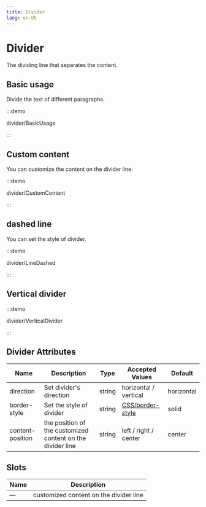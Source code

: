 ```yaml
---
title: Divider
lang: en-US
---
```


# Divider

The dividing line that separates the content.

## Basic usage

Divide the text of different paragraphs.

:::demo

divider/BasicUsage

:::

## Custom content

You can customize the content on the divider line.

:::demo

divider/CustomContent

:::

## dashed line

You can set the style of divider.

:::demo

divider/LineDashed

:::

## Vertical divider

:::demo

divider/VerticalDivider

:::

## Divider Attributes

| Name             | Description                                                | Type   | Accepted Values                                                                   | Default    |
| ---------------- | ---------------------------------------------------------- | ------ | --------------------------------------------------------------------------------- | ---------- |
| direction        | Set divider's direction                                    | string | horizontal / vertical                                                             | horizontal |
| border-style     | Set the style of divider                                   | string | [CSS/border-style](https://developer.mozilla.org/zh-CN/docs/Web/CSS/border-style) | solid      |
| content-position | the position of the customized content on the divider line | string | left / right / center                                                             | center     |

## Slots

| Name | Description                            |
| ---- | -------------------------------------- |
| —    | customized content on the divider line |
